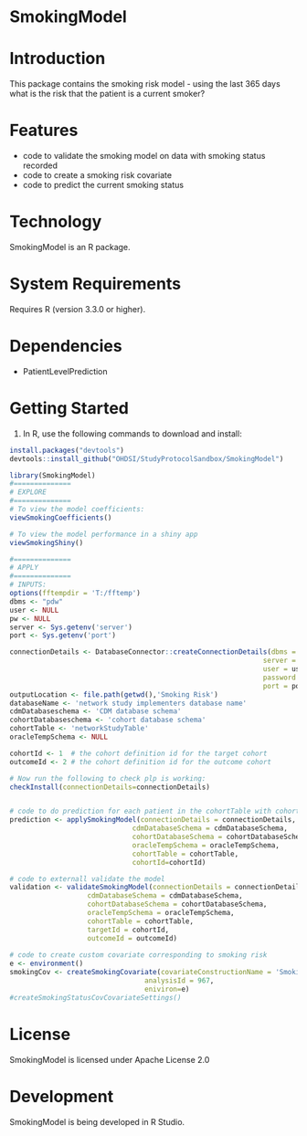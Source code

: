 SmokingModel
======================

  Introduction
============
  This package contains the smoking risk model - using the last 365 days what is the risk that the patient is a current smoker?


Features
========
  - code to validate the smoking model on data with smoking status recorded
  - code to create a smoking risk covariate
  - code to predict the current smoking status

Technology
==========
  SmokingModel is an R package.

System Requirements
===================
  Requires R (version 3.3.0 or higher).

Dependencies
============
  * PatientLevelPrediction

Getting Started
===============
  1. In R, use the following commands to download and install:

  ```r
install.packages("devtools")
devtools::install_github("OHDSI/StudyProtocolSandbox/SmokingModel")

library(SmokingModel)
#==============
# EXPLORE
#==============
# To view the model coefficients:
viewSmokingCoefficients()

# To view the model performance in a shiny app
viewSmokingShiny()

#==============
# APPLY
#==============
# INPUTS:
options(fftempdir = 'T:/fftemp')
dbms <- "pdw"
user <- NULL
pw <- NULL
server <- Sys.getenv('server')
port <- Sys.getenv('port')

connectionDetails <- DatabaseConnector::createConnectionDetails(dbms = dbms,
                                                                server = server,
                                                                user = user,
                                                                password = pw,
                                                                port = port)
outputLocation <- file.path(getwd(),'Smoking Risk')
databaseName <- 'network study implementers database name'
cdmDatabaseschema <- 'CDM database schema'
cohortDatabaseschema <- 'cohort database schema'
cohortTable <- 'networkStudyTable'
oracleTempSchema <- NULL

cohortId <- 1  # the cohort definition id for the target cohort
outcomeId <- 2 # the cohort definition id for the outcome cohort

# Now run the following to check plp is working:
checkInstall(connectionDetails=connectionDetails)


# code to do prediction for each patient in the cohortTable with cohort_definition_id 1
prediction <- applySmokingModel(connectionDetails = connectionDetails,
                                cdmDatabaseSchema = cdmDatabaseSchema,
                                cohortDatabaseSchema = cohortDatabaseSchema,
                                oracleTempSchema = oracleTempSchema,
                                cohortTable = cohortTable,
                                cohortId=cohortId)

# code to externall validate the model
validation <- validateSmokingModel(connectionDetails = connectionDetails,
                     cdmDatabaseSchema = cdmDatabaseSchema,
                     cohortDatabaseSchema = cohortDatabaseSchema,
                     oracleTempSchema = oracleTempSchema,
                     cohortTable = cohortTable,
                     targetId = cohortId,
                     outcomeId = outcomeId)
                     
# code to create custom covariate corresponding to smoking risk
e <- environment()
smokingCov <- createSmokingCovariate(covariateConstructionName = 'SmokingStatusCov',
                                   analysisId = 967,
                                   eniviron=e)
#createSmokingStatusCovCovariateSettings()

```

License
=======
  SmokingModel is licensed under Apache License 2.0

Development
===========
  SmokingModel is being developed in R Studio.

